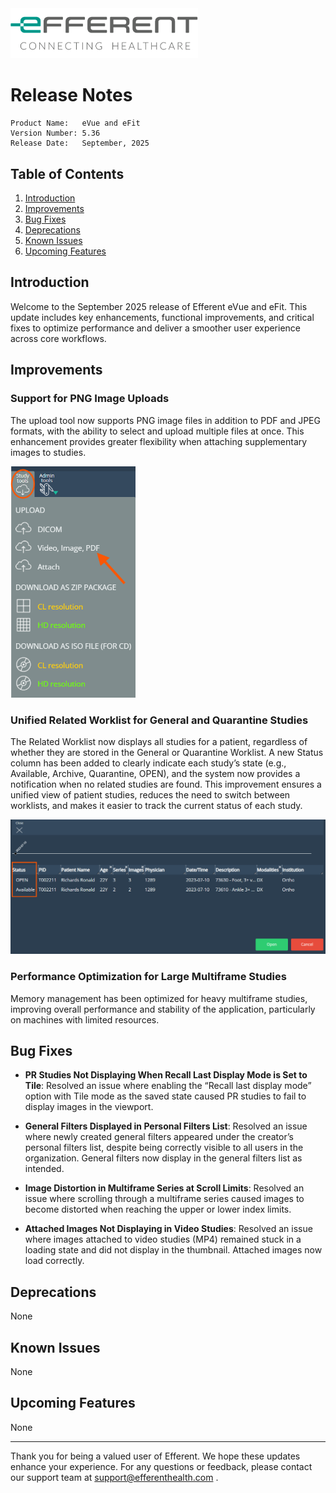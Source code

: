 <img class="logo" width="300" alt="logo" src="../../efferent_logo.png" />

<br/>

# Release Notes

```
Product Name:   eVue and eFit
Version Number: 5.36
Release Date:   September, 2025
```

## Table of Contents

1. [Introduction](#introduction)
2. [Improvements](#improvements)
3. [Bug Fixes](#bug-fixes)
4. [Deprecations](#deprecations)
5. [Known Issues](#known-issues)
6. [Upcoming Features](#upcoming-features)

## Introduction

Welcome to the September 2025 release of Efferent eVue and eFit. This update includes key enhancements, functional improvements, and critical fixes to optimize performance and deliver a smoother user experience across core workflows.

## Improvements

### Support for PNG Image Uploads

The upload tool now supports PNG image files in addition to PDF and JPEG formats, with the ability to select and upload multiple files at once. This enhancement provides greater flexibility when attaching supplementary images to studies.

<img width=200 src="png.png">

### Unified Related Worklist for General and Quarantine Studies

The Related Worklist now displays all studies for a patient, regardless of whether they are stored in the General or Quarantine Worklist. A new Status column has been added to clearly indicate each study’s state (e.g., Available, Archive, Quarantine, OPEN), and the system now provides a notification when no related studies are found. This improvement ensures a unified view of patient studies, reduces the need to switch between worklists, and makes it easier to track the current status of each study.

<img width=600 src="related.png">

### Performance Optimization for Large Multiframe Studies

Memory management has been optimized for heavy multiframe studies, improving overall performance and stability of the application, particularly on machines with limited resources.

## Bug Fixes

- **PR Studies Not Displaying When Recall Last Display Mode is Set to Tile**: Resolved an issue where enabling the “Recall last display mode” option with Tile mode as the saved state caused PR studies to fail to display images in the viewport.

- **General Filters Displayed in Personal Filters List**: Resolved an issue where newly created general filters appeared under the creator’s personal filters list, despite being correctly visible to all users in the organization. General filters now display in the general filters list as intended.

- **Image Distortion in Multiframe Series at Scroll Limits**: Resolved an issue where scrolling through a multiframe series caused images to become distorted when reaching the upper or lower index limits.

- **Attached Images Not Displaying in Video Studies**: Resolved an issue where images attached to video studies (MP4) remained stuck in a loading state and did not display in the thumbnail. Attached images now load correctly.

## Deprecations

None

## Known Issues

None

## Upcoming Features

None

---

Thank you for being a valued user of Efferent. We hope these updates enhance your experience. For any questions or feedback, please contact our support team at support@efferenthealth.com .